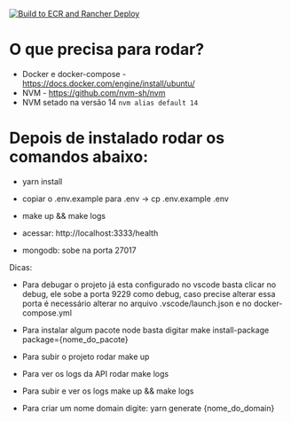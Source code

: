 [![Build to ECR and Rancher Deploy](https://github.com/ampliebr/spiderman/actions/workflows/main.yml/badge.svg?branch=main)](https://github.com/ampliebr/spiderman/actions/workflows/main.yml)

# O que precisa para rodar?

- Docker e docker-compose - https://docs.docker.com/engine/install/ubuntu/
- NVM - https://github.com/nvm-sh/nvm
- NVM setado na versão 14 `nvm alias default 14`

# Depois de instalado rodar os comandos abaixo:

- yarn install

- copiar o .env.example para .env -> cp .env.example .env

- make up && make logs

- acessar: http://localhost:3333/health

- mongodb: sobe na porta 27017

Dicas:

- Para debugar o projeto já esta configurado no vscode basta clicar no debug, ele sobe a porta 9229 como debug, caso precise alterar essa porta é necessário alterar no arquivo .vscode/launch.json e no docker-compose.yml

- Para instalar algum pacote node basta digitar make install-package package={nome_do_pacote}

- Para subir o projeto rodar make up

- Para ver os logs da API rodar make logs

- Para subir e ver os logs make up && make logs

- Para criar um nome domain digite: yarn generate {nome_do_domain}
